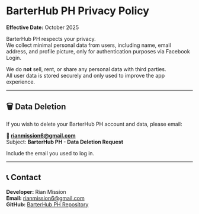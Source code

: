 # BarterHub PH Privacy Policy

**Effective Date:** October 2025

BarterHub PH respects your privacy.  
We collect minimal personal data from users, including name, email address, and profile picture, only for authentication purposes via Facebook Login.

We do **not** sell, rent, or share any personal data with third parties.  
All user data is stored securely and only used to improve the app experience.

---

## 🗑️ Data Deletion
If you wish to delete your BarterHub PH account and data, please email:

**📧 rianmission6@gmail.com**  
Subject: **BarterHub PH - Data Deletion Request**

Include the email you used to log in.

---

## 📞 Contact
**Developer:** Rian Mission  
**Email:** rianmission6@gmail.com  
**GitHub:** [BarterHub PH Repository](https://github.com/rianmission/barterhub-privacy)
